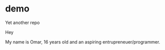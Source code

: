 # demo
Yet another repo

Hey 

My name is Omar, 16 years old and an aspiring entrupreneuer/programmer.
